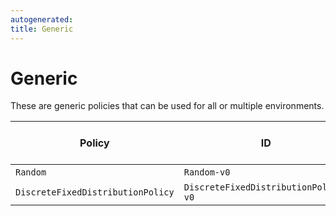 ```yaml
---
autogenerated:
title: Generic
---
```


# Generic

These are generic policies that can be used for all or multiple environments.


| Policy | ID | Valid Agent IDs |
|---|---|---|
| `Random` | `Random-v0` | All |
| `DiscreteFixedDistributionPolicy` | `DiscreteFixedDistributionPolicy-v0` | All |
